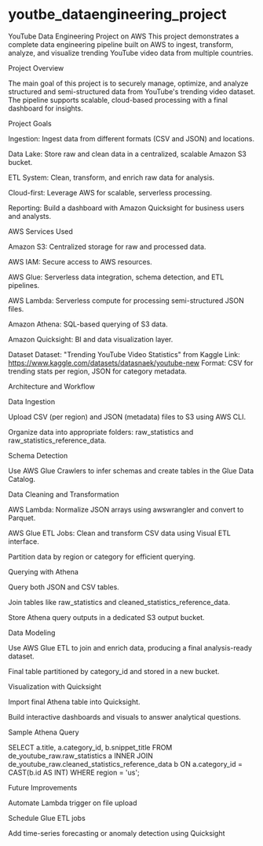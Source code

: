 # youtbe_dataengineering_project
YouTube Data Engineering Project on AWS
This project demonstrates a complete data engineering pipeline built on AWS to ingest, transform, analyze, and visualize trending YouTube video data from multiple countries.

Project Overview

The main goal of this project is to securely manage, optimize, and analyze structured and semi-structured data from YouTube's trending video dataset. The pipeline supports scalable, cloud-based processing with a final dashboard for insights.

Project Goals

Ingestion: Ingest data from different formats (CSV and JSON) and locations.

Data Lake: Store raw and clean data in a centralized, scalable Amazon S3 bucket.

ETL System: Clean, transform, and enrich raw data for analysis.

Cloud-first: Leverage AWS for scalable, serverless processing.

Reporting: Build a dashboard with Amazon Quicksight for business users and analysts.

AWS Services Used

Amazon S3: Centralized storage for raw and processed data.

AWS IAM: Secure access to AWS resources.

AWS Glue: Serverless data integration, schema detection, and ETL pipelines.

AWS Lambda: Serverless compute for processing semi-structured JSON files.

Amazon Athena: SQL-based querying of S3 data.

Amazon Quicksight: BI and data visualization layer.

Dataset Dataset: "Trending YouTube Video Statistics" from Kaggle
Link: https://www.kaggle.com/datasets/datasnaek/youtube-new
Format: CSV for trending stats per region, JSON for category metadata.

Architecture and Workflow

Data Ingestion

Upload CSV (per region) and JSON (metadata) files to S3 using AWS CLI.

Organize data into appropriate folders: raw_statistics and raw_statistics_reference_data.

Schema Detection

Use AWS Glue Crawlers to infer schemas and create tables in the Glue Data Catalog.

Data Cleaning and Transformation

AWS Lambda: Normalize JSON arrays using awswrangler and convert to Parquet.

AWS Glue ETL Jobs: Clean and transform CSV data using Visual ETL interface.

Partition data by region or category for efficient querying.

Querying with Athena

Query both JSON and CSV tables.

Join tables like raw_statistics and cleaned_statistics_reference_data.

Store Athena query outputs in a dedicated S3 output bucket.

Data Modeling

Use AWS Glue ETL to join and enrich data, producing a final analysis-ready dataset.

Final table partitioned by category_id and stored in a new bucket.

Visualization with Quicksight

Import final Athena table into Quicksight.

Build interactive dashboards and visuals to answer analytical questions.

Sample Athena Query

SELECT a.title, a.category_id, b.snippet_title
FROM de_youtube_raw.raw_statistics a
INNER JOIN de_youtube_raw.cleaned_statistics_reference_data b
ON a.category_id = CAST(b.id AS INT)
WHERE region = 'us';

Future Improvements

Automate Lambda trigger on file upload

Schedule Glue ETL jobs

Add time-series forecasting or anomaly detection using Quicksight
